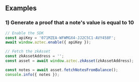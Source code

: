## Examples
### 1) Generate a proof that a note's value is equal to 10
```js
// Enable the SDK
const apiKey = '071MZEA-WFWMGX4-JJ2C5C1-AVY458F';
await window.aztec.enable({ apiKey });

// Fetch the zkAsset
const zkAssetAddress = '';
const asset = await window.aztec.zkAsset(zkAssetAddress);

const notes = await asset.fetchNotesFromBalance();
console.info({ notes });

```
